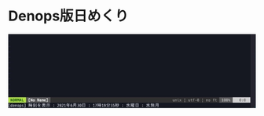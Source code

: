 # Denops版日めくり

![dps-himekuri](https://github.com/takkii/dps-himekuri/blob/main/image/himekuri2.jpg)
